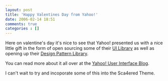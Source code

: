 ```yaml
---
layout: post
title: 'Happy Valentines Day from Yahoo!'
date: 2006-02-14 18:51
comments: true
categories : []
---  
```


Here on valentine's day it's nice to see that Yahoo! presented us with a nice little gift in the form of open sourcing some of their <a href="http://developer.yahoo.net/yui/index.html">UI Library</a> as well as opening up their <a href="http://developer.yahoo.net/ypatterns/index.php">Design Pattern Library</a>.

You can read more about it all over at the <a href="http://yuiblog.com/blog/">Yahoo! User Interface Blog</a>.

I can't wait to try and incoporate some of this into the Sca4ered Theme.

